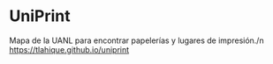 # UniPrint
Mapa de la UANL para encontrar papelerías y lugares de impresión./n
https://tlahique.github.io/uniprint
